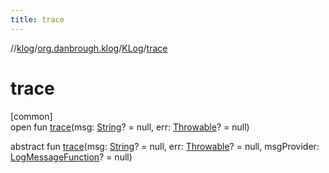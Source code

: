 ```yaml
---
title: trace
---
```

//[klog](../../../index.html)/[org.danbrough.klog](../index.html)/[KLog](index.html)/[trace](trace.html)



# trace



[common]\
open fun [trace](trace.html)(msg: [String](https://kotlinlang.org/api/latest/jvm/stdlib/kotlin/-string/index.html)? = null, err: [Throwable](https://kotlinlang.org/api/latest/jvm/stdlib/kotlin/-throwable/index.html)? = null)

abstract fun [trace](trace.html)(msg: [String](https://kotlinlang.org/api/latest/jvm/stdlib/kotlin/-string/index.html)? = null, err: [Throwable](https://kotlinlang.org/api/latest/jvm/stdlib/kotlin/-throwable/index.html)? = null, msgProvider: [LogMessageFunction](../index.html#1090281808%2FClasslikes%2F1242518872)? = null)




